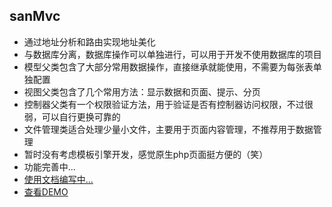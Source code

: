 ## sanMvc
* 通过地址分析和路由实现地址美化
* 与数据库分离，数据库操作可以单独进行，可以用于开发不使用数据库的项目
* 模型父类包含了大部分常用数据操作，直接继承就能使用，不需要为每张表单独配置
* 视图父类包含了几个常用方法：显示数据和页面、提示、分页
* 控制器父类有一个权限验证方法，用于验证是否有控制器访问权限，不过很弱，可以自行更换可靠的
* 文件管理类适合处理少量小文件，主要用于页面内容管理，不推荐用于数据管理
* 暂时没有考虑模板引擎开发，感觉原生php页面挺方便的（笑）
* 功能完善中...
* [使用文档编写中...](https://github.com/FishInShallow/sanMvc/issues)
* [查看DEMO](http://bxu2359380510.my3w.com)
